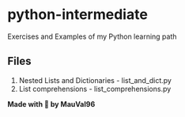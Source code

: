 # python-intermediate

Exercises and Examples of my Python learning path

## Files

1. Nested Lists and Dictionaries - list_and_dict.py
2. List comprehensions - list_comprehensions.py

**Made with 💙 by MauVal96**
